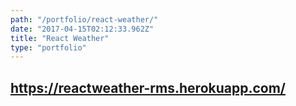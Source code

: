 ```yaml
---
path: "/portfolio/react-weather/"
date: "2017-04-15T02:12:33.962Z"
title: "React Weather"
type: "portfolio"
---
```


## <https://reactweather-rms.herokuapp.com/>
